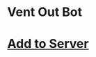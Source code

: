 # Vent Out Bot

# [Add to Server](https://discord.com/api/oauth2/authorize?client_id=1117171268333080716&permissions=8&scope=bot)
